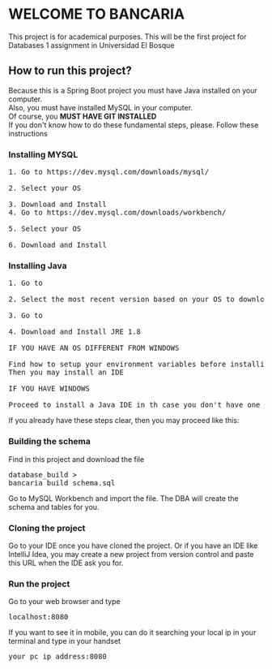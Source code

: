 # WELCOME TO BANCARIA
This project is for academical purposes. This will be the first project for Databases 1 assignment in Universidad El Bosque
## How to run this project?
Because this is a Spring Boot project you must have Java installed on your computer. <br/>
Also, you must have installed MySQL in your computer. <br/>
Of course, you <b>MUST HAVE GIT INSTALLED</b> <br>
If you don't know how to do these fundamental steps, please. Follow these instructions
### Installing MYSQL
<pre>1. Go to https://dev.mysql.com/downloads/mysql/<br/>
2. Select your OS <br>
3. Download and Install
4. Go to https://dev.mysql.com/downloads/workbench/ <br>
5. Select your OS <br>
6. Download and Install</pre>
### Installing Java
<pre>1. Go to <br>
2. Select the most recent version based on your OS to download and install the JDK <br>
3. Go to <br>
4. Download and Install JRE 1.8 <br>
IF YOU HAVE AN OS DIFFERENT FROM WINDOWS <br>
Find how to setup your environment variables before installing an IDE
Then you may install an IDE

IF YOU HAVE WINDOWS <br>
Proceed to install a Java IDE in th case you don't have one</pre>
If you already have these steps clear, then you may proceed like this: <br>
### Building the schema
Find in this project and download the file <pre>database_build > bancaria_build_schema.sql</pre>
Go to MySQL Workbench and import the file. The DBA will create the schema and tables for you. <br>
### Cloning the project
Go to your IDE once you have cloned the project. Or if you have an IDE like IntelliJ Idea, you may create a new project from version control and paste this URL when the IDE ask you for.
### Run the project
Go to your web browser and type <pre>localhost:8080</pre> If you want to see it in mobile, you can do it searching your local ip in your terminal and type in your handset <pre>your_pc_ip_address:8080</pre>

